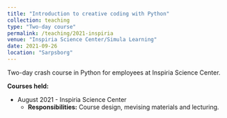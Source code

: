 ```yaml
---
title: "Introduction to creative coding with Python"
collection: teaching
type: "Two-day course"
permalink: /teaching/2021-inspiria
venue: "Inspiria Science Center/Simula Learning"
date: 2021-09-26
location: "Sarpsborg"
---
```


Two-day crash course in Python for employees at Inspiria Science Center.

**Courses held:**

 - August 2021 - Inspiria Science Center
   - **Responsibilities:** Course design, mevising materials and lecturing.
